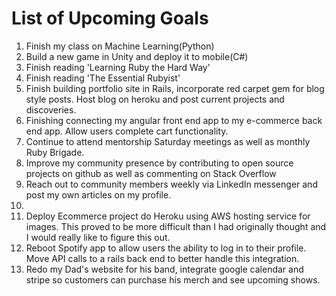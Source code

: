 # List of Upcoming Goals
  1. Finish my class on Machine Learning(Python)
  2. Build a new game in Unity and deploy it to mobile(C#)
  3. Finish reading 'Learning Ruby the Hard Way'
  4. Finish reading 'The Essential Rubyist'
  5. Finish building portfolio site in Rails, incorporate red carpet gem for blog style posts. Host blog on heroku and post current projects and discoveries.
  6. Finishing connecting my angular front end app to my e-commerce back end app. Allow users complete cart functionality.
  7. Continue to attend mentorship Saturday meetings as well as monthly Ruby Brigade.
  8. Improve my community presence by contributing to open source projects on github as well as commenting on Stack Overflow
  9. Reach out to community members weekly via LinkedIn messenger and post my own articles on my profile.
  10.
  11. Deploy Ecommerce project do Heroku using AWS hosting service for images. This proved to be more difficult than I had originally thought and I would really like to figure this out.
  12. Reboot Spotify app to allow users the ability to log in to their profile. Move API calls to a rails back end to better handle this integration.
  13. Redo my Dad's website for his band, integrate google calendar and stripe so customers can purchase his merch and see upcoming shows.
